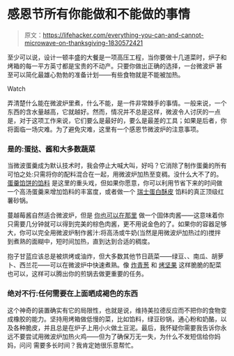 # 感恩节所有你能做和不能做的事情

> 原文：<https://lifehacker.com/everything-you-can-and-cannot-microwave-on-thanksgiving-1830572421>

至少可以说，设计一顿丰盛的大餐是一项高压工程，当你要做十几道菜时，炉子和烤箱的每一平方英寸都是宝贵的不动产。只要你做出正确的选择，一台微波炉 甚至可以简化最雄心勃勃的准备计划——有些食物就是不能被加热。

Watch

弄清楚什么能在微波炉里煮，什么不能，是一件非常棘手的事情。一般来说，一个东西的含水量越高，它就越好。然而，情况并不总是这样，微波令人讨厌的一点是，对于这项工作来说，它们要么是最好的，要么是最差的工具；如果是后者，你将面临一场灾难。为了避免灾难，这里有一个感恩节微波炉的注意事项。

### 是的:蛋挞、酱和大多数蔬菜

当微波蛋羹成为默认技术时，我会停止大喊大叫，好吗？它消除了制作蛋羹的所有可怕之处:只需将你的配料混合在一起，用微波炉加热至变稠。没什么大不了的。 [蛋羹馅饼的馅料](https://skillet.lifehacker.com/common-custard-pie-mistakes-and-how-to-avoid-them-1830469648#_ga=2.41578662.509576604.1542647868-144977662.1506607947) 是这里的重头戏，但如果你愿意，你可以利用节省下来的时间做一个高汤蛋羹来增加馅料的丰富度，或者做一个 [瑞士蛋白酥皮](https://skillet.lifehacker.com/brighten-up-your-thanksgiving-dessert-spread-with-a-cra-1830539135) 馅料的真正顶级红薯砂锅。

蔓越莓酱自然适合微波炉，但是 [你也可以在那里](https://lifehacker.com/make-sauce-thickening-roux-in-minutes-in-the-microwave-1587200974#_ga=2.41578662.509576604.1542647868-144977662.1506607947) 做一个固体肉酱——这意味着你只需要几分钟就可以得到完美的棕色肉酱，更不用说金色的了。如果你的容器足够大，你可以完全用微波炉制作酱汁:将高汤或牛奶(当然是用微波炉加热过的)搅拌到煮熟的面糊中，短时间加热，直到达到合适的稠度。

抱子甘蓝应该总是被烘烤或油炸，但大多数其他节日蔬菜——绿豆、、南瓜、胡萝卜、西兰花——可以在微波炉中快速煮熟。像 [炸青葱](https://skillet.lifehacker.com/you-can-fry-onions-and-garlic-and-shallots-in-the-mic-1822202653#_ga=2.41578662.509576604.1542647868-144977662.1506607947) 和 [烤坚果](https://lifehacker.com/toast-nuts-in-a-microwave-instead-of-a-skillet-1663925864#_ga=2.41578662.509576604.1542647868-144977662.1506607947) 这样脆脆的配菜也可以，这样可以腾出你的煎锅去做更重要的任务。

### **绝对不行:任何需要在上面晒成褐色的东西**

这个神奇的装置确实有它的局限性，也就是说，维持美拉德反应而不把你的食物变成橡胶的能力。坚持用烤箱做低慢的菜，比如馅料，绿豆砂锅，通心粉和奶酪，以及各种脆皮，并且总是在炉子上用小火做土豆泥。最后，我怀疑你需要我告诉你永远不要尝试用微波炉加热火鸡——但为了确保万无一失，为什么不发短信给你妈妈，问问 需要多长时间？我肯定她很乐意帮忙。